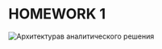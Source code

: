 # HOMEWORK 1
![Архитектурав аналитического решения](https://user-images.githubusercontent.com/111882594/186440907-0cf86cdb-2c18-4cb6-ad59-2b71bc42035c.png)
